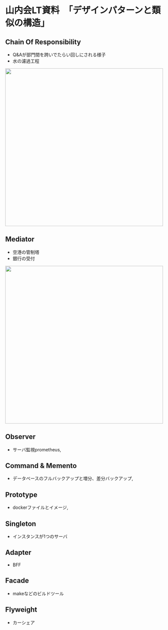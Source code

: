 # 山内会LT資料　「デザインパターンと類似の構造」

## Chain Of Responsibility
* Q&Aが部門間を跨いでたらい回しにされる様子
* 水の濾過工程
<img src="https://github.com/user-attachments/assets/7cc6d0d9-3fcb-426f-bf5f-5d84a9785d4e" width=500px>

## Mediator
* 空港の管制塔
* 銀行の受付
<img src="https://github.com/user-attachments/assets/c4f024c9-0f4e-4cd1-9fb4-706324630b53" width=500px>

## Observer
* サーバ監視prometheus,

## Command & Memento
* データベースのフルバックアップと増分、差分バックアップ,

## Prototype
* dockerファイルとイメージ,

## Singleton
* インスタンスが1つのサーバ

## Adapter
* BFF

## Facade
* makeなどのビルドツール

## Flyweight
* カーシェア
